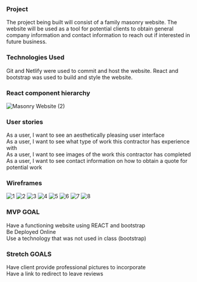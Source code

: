 ### Project
The project being built will consist of a family masonry website. The website will be used as a tool for potential clients to obtain general company information and contact information to reach out if interested in future business.

### Technologies Used
Git and Netlify were used to commit and host the website. React and bootstrap was used to build and style the website.
### React component hierarchy
![Masonry Website (2)](https://user-images.githubusercontent.com/18333562/188066840-dc474a7b-494c-4978-bcbe-98d0d081bb53.png)


### User stories
As a user, I want to see an aesthetically pleasing user interface <br />
As a user, I want to see what type of work this contractor has experience with <br />
As a user, I want to see images of the work this contractor has completed <br />
As a user, I want to see contact information on how to obtain a quote for potential work <br />

### Wireframes

![1](https://user-images.githubusercontent.com/18333562/187387858-8120d978-839f-43e3-9682-e4e7e43d3a84.png)
![2](https://user-images.githubusercontent.com/18333562/187387856-53bc34f9-af40-43e1-a93e-f1bde72b1f93.png)
![3](https://user-images.githubusercontent.com/18333562/187387855-e0ef1286-2d54-4325-8d81-405d36b22b65.png)
![4](https://user-images.githubusercontent.com/18333562/187387854-4e6a4da3-3734-4ee5-9138-c6433701b6e9.png)
![5](https://user-images.githubusercontent.com/18333562/187387853-967eec1c-7347-4439-a7db-5a70fa294837.png)
![6](https://user-images.githubusercontent.com/18333562/187387851-df8ec4cc-502c-4ef3-ba25-87fee5e72c56.png)
![7](https://user-images.githubusercontent.com/18333562/187387849-7521e41a-71d3-482e-a22b-1d4909e55377.png)
![8](https://user-images.githubusercontent.com/18333562/187387847-6cc029a9-2777-4ebf-ae13-a5d7c0436683.png)

### MVP GOAL 
Have a functioning website using REACT and bootstrap <br />
Be Deployed Online <br />
Use a technology that was not used in class (bootstrap)<br />

### Stretch GOALS
Have client provide professional pictures to incorporate <br />
Have a link to redirect to leave reviews <br />


